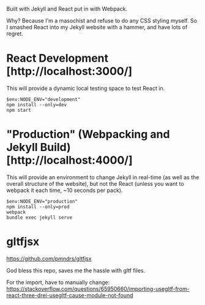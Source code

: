 Built with Jekyll and React put in with Webpack.

Why? Because I'm a masochist and refuse to do any CSS styling myself. 
So I smashed React into my Jekyll website with a hammer, and have lots of regret.

# React Development [http://localhost:3000/]
This will provide a dynamic local testing space to test React in.
```
$env:NODE_ENV="development"
npm install --only=dev
npm start
```

# "Production" (Webpacking and Jekyll Build) [http://localhost:4000/]
This will provide an environment to change Jekyll in real-time (as well as the overall structure of the website), 
but not the React (unless you want to webpack it each time, ~10 seconds per pack). 
```
$env:NODE_ENV="production"
npm install --only=prod
webpack
bundle exec jekyll serve
```

# gltfjsx
https://github.com/pmndrs/gltfjsx

God bless this repo, saves me the hassle with gltf files.

For the import, have to manually change: https://stackoverflow.com/questions/65950660/importing-usegltf-from-react-three-drei-usegltf-cause-module-not-found